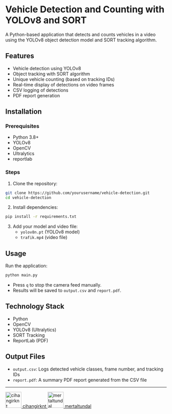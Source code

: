 # Vehicle Detection and Counting with YOLOv8 and SORT

A Python-based application that detects and counts vehicles in a video using the YOLOv8 object detection model and SORT tracking algorithm.

##  Features

- Vehicle detection using YOLOv8
- Object tracking with SORT algorithm
- Unique vehicle counting (based on tracking IDs)
- Real-time display of detections on video frames
- CSV logging of detections
- PDF report generation

## Installation

### Prerequisites

- Python 3.8+
- YOLOv8
- OpenCV
- Ultralytics
- reportlab

### Steps

1. Clone the repository:

```bash
git clone https://github.com/yourusername/vehicle-detection.git
cd vehicle-detection
```

2. Install dependencies:

```bash
pip install -r requirements.txt
```

3. Add your model and video file:
   - `yolov8n.pt` (YOLOv8 model)
   - `trafik.mp4` (video file)

##  Usage

Run the application:

```bash
python main.py
```

- Press `q` to stop the camera feed manually.
- Results will be saved to `output.csv` and `report.pdf`.

## Technology Stack

- Python
- OpenCV
- YOLOv8 (Ultralytics)
- SORT Tracking
- ReportLab (PDF)

## Output Files

- `output.csv`: Logs detected vehicle classes, frame number, and tracking IDs
- `report.pdf`: A summary PDF report generated from the CSV file

---

<a href="https://github.com/cihangirknt" target="_blank">
  <img src="https://avatars.githubusercontent.com/cihangirknt?v=4" width="50px" alt="cihangirknt"/>
  cihangirknt
</a>

<a href="https://github.com/mertaltundal" target="_blank">
  <img src="https://avatars.githubusercontent.com/mertaltundal?v=4" width="50px" alt="mertaltundal"/>
  mertaltundal
</a>



